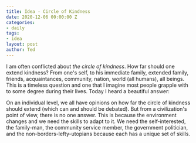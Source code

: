 ```yaml
---
title: Idea - Circle of Kindness
date: 2020-12-06 00:00:00 Z
categories:
- daily
tags:
- idea
layout: post
author: Ted
---
```


I am often conflicted about _the circle of kindness_. How far should one extend kindness? From one's self, to his immediate family, extended family, friends, acquaintances, community, nation, world (all humans), all beings. This is a timeless question and one that I imagine most people grapple with to some degree during their lives. Today I heard a beautiful answer:

On an individual level, we all have opinions on how far the circle of kindness should extend (which can and should be debated). But from a civilization's point of view, there is no one answer. This is because the environment changes and we need the skills to adapt to it. We need the self-interested, the family-man, the community service member, the government politician, and the non-borders-lefty-utopians because each has a unique set of skills.
